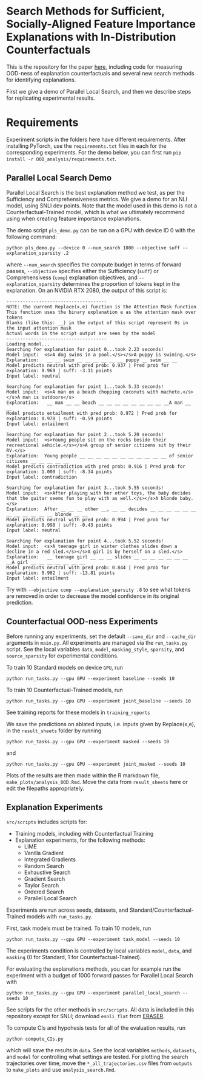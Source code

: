 # Search Methods for Sufficient, Socially-Aligned Feature Importance Explanations with In-Distribution Counterfactuals

This is the repository for the paper [here](https://arxiv.org/abs/2106.00786), including code for measuring OOD-ness of explanation counterfactuals and several new search methods for identifying explanations.

First we give a demo of Parallel Local Search, and then we describe steps for replicating experimental results.

# Requirements

Experiment scripts in the folders here have different requirements. After installing PyTorch, use the `requirements.txt` files in each for the corresponding experiments. For the demo below, you can first run `pip install -r OOD_analysis/requirements.txt`.

## Parallel Local Search Demo

Parallel Local Search is the best explanation method we test, as per the Sufficiency and Comprehensiveness metrics. We give a demo for an NLI model, using SNLI dev points. Note that the model used in this demo is not a Counterfactual-Trained model, which is what we ultimately recommend using when creating feature importance explanations. 

The demo script `pls_demo.py` can be run on a GPU with device ID 0 with the following command:

`python pls_demo.py --device 0 --num_search 1000 --objective suff --explanation_sparsity .2`

where `--num_search` specifies the compute budget in terms of forward passes, `--objective` specifies either the Sufficiency (`suff`) or Comprehensivess (`comp`) explanation objectives, and `--explanation_sparsity` determines the proportion of tokens kept in the explanation. On an NVIDIA RTX 2080, the output of this script is:

```
-------------------------------------
NOTE: the current Replace(x,e) function is the Attention Mask function
This function uses the binary explanation e as the attention mask over tokens
Blanks (like this: __) in the output of this script represent 0s in the input attention mask
Actual words in the script output are seen by the model
-------------------------------------
Loading model...
Searching for explanation for point 0...took 2.23 seconds!
Model input:  <s>A dog swims in a pool.</s></s>A puppy is swiming.</s>
Explanation:   __ __ swim __ __ __ __ __ __ puppy __ swim __ __
Model predicts neutral with pred prob: 0.937 | Pred prob for explanation: 0.969 | suff: -3.11 points
Input label: neutral

Searching for explanation for point 1...took 5.33 seconds!
Model input:  <s>A man on a beach chopping coconuts with machete.</s></s>A man is outdoors</s>
Explanation:   __ man __ __ beach __ __ __ __ __ __ __ __ __A man __ __
Model predicts entailment with pred prob: 0.972 | Pred prob for explanation: 0.978 | suff: -0.59 points
Input label: entailment

Searching for explanation for point 2...took 5.20 seconds!
Model input:  <s>Young people sit on the rocks beside their recreational vehicle.</s></s>A group of senior citizens sit by their RV.</s>
Explanation:  Young people __ __ __ __ __ __ __ __ __ __ __ of senior citizens __ __ __ __ __
Model predicts contradiction with pred prob: 0.916 | Pred prob for explanation: 1.000 | suff: -8.34 points
Input label: contradiction

Searching for explanation for point 3...took 5.55 seconds!
Model input:  <s>After playing with her other toys, the baby decides that the guitar seems fun to play with as well.</s></s>A blonde baby.</s>
Explanation:  After __ __ __ other __, __ __ decides __ __ __ __ __ __ __ __ __ __ __ __ blonde __ __
Model predicts neutral with pred prob: 0.994 | Pred prob for explanation: 0.998 | suff: -0.43 points
Input label: neutral

Searching for explanation for point 4...took 5.52 seconds!
Model input:  <s>A teenage girl in winter clothes slides down a decline in a red sled.</s></s>A girl is by herself on a sled.</s>
Explanation:   __ teenage girl __ __ __ slides __ __ __ __ __ __ __ __A girl __ __ __ __ __ __ __
Model predicts neutral with pred prob: 0.844 | Pred prob for explanation: 0.982 | suff: -13.81 points
Input label: entailment

```

Try with `--objective comp --explanation_sparsity .8` to see what tokens are removed in order to decrease the model confidence in its original prediction. 

## Counterfactual OOD-ness Experiments

Before running any experiments, set the default `--save_dir` and `--cache_dir` arguments in `main.py`. All experiments are managed via the `run_tasks.py` script. See the local variables `data`, `model`, `masking_style`, `sparsity`, and `source_sparsity` for experimental conditions.

To train 10 Standard models on device `GPU`, run

`python run_tasks.py --gpu GPU --experiment baseline --seeds 10`

To train 10 Counterfactual-Trained models, run

`python run_tasks.py --gpu GPU --experiment joint_baseline --seeds 10`

See training reports for these models in `training_reports`

We save the predictions on ablated inputs, i.e. inputs given by Replace(x,e), in the `result_sheets` folder by running

`python run_tasks.py --gpu GPU --experiment masked --seeds 10`

and

`python run_tasks.py --gpu GPU --experiment joint_masked --seeds 10`

Plots of the results are then made within the R markdown file, `make_plots/analysis_OOD.Rmd`. Move the data from `result_sheets` here or edit the filepaths appropriately.

## Explanation Experiments

`src/scripts` includes scripts for:

- Training models, including with Counterfactual Training
- Explanation experiments, for the following methods:
    - LIME
    - Vanilla Gradient
    - Integrated Gradients
    - Random Search
    - Exhaustive Search
    - Gradient Search
    - Taylor Search
    - Ordered Search
    - Parallel Local Search

Experiments are run across seeds, datasets, and Standard/Counterfactual-Trained models with `run_tasks.py`.

First, task models must be trained. To train 10 models, run

`python run_tasks.py --gpu GPU --experiment task_model --seeds 10 `

The experiments condition is controlled by local variables `model`, `data`, and `masking` (0 for Standard, 1 for Counterfactual-Trained).

For evaluating the explanations methods, you can for example run the experiment with a budget of 1000 forward passes for Parallel Local Search with

`python run_tasks.py --gpu GPU --experiment parallel_local_search --seeds 10 `

See scripts for the other methods in `src/scripts`. All data is included in this repository except for SNLI; download `esnli_flat` from [ERASER](https://www.eraserbenchmark.com/).

To compute CIs and hypohesis tests for all of the evaluation results, run

`python compute_CIs.py`

which will save the results in `data`. See the local variables `methods`, `datasets`, and `model` for controlling what settings are tested. For plotting the search trajectories over time, move the `*_all_trajectories.csv` files from `outputs` to `make_plots` and use `analysis_search.Rmd`.

